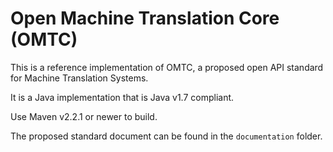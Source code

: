 Open Machine Translation Core (OMTC)
====================================

This is a reference implementation of OMTC, a proposed open API standard for Machine Translation Systems.

It is a Java implementation that is Java v1.7 compliant.

Use Maven v2.2.1 or newer to build.

The proposed standard document can be found in the `documentation` folder.

